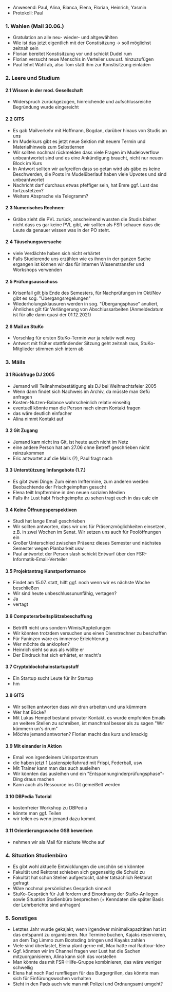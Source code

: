 ---
---

- Anwesend: Paul, Alina, Bianca, Elena, Florian, Heinrich, Yasmin
- Protokoll: Paul

### 1. Wahlen (Mail 30.06.)

- Gratulation an alle neu- wieder- und altgewählten
- Wie ist das jetzt eigentlich mit der Constisitzung -> soll möglichst zeitnah sein
- Florian bereitet Konstisitzung vor und schickt Dudel rum
- Florian versucht neue Menschis in Verteiler usw.usf. hinzuzufügen
- Paul lehnt Wahl ab, also Tom statt ihm zur Konstisitzung einladen

### 2. Leere und Studium

#### 2.1 Wissen in der mod. Gesellschaft

- Widerspruch zurückgezogen, hinreichende und aufschlussreiche Begründung wurde eingereicht

#### 2.2 GITS

- Es gab Mailverkehr mit Hoffmann, Bogdan, darüber hinaus von Studis an uns
- Im Mudelkurs gibt es jetzt neue Sektion mit neuem Termin und Materialhinweis zum Selbstlernen
- Wir sollten nochmal rückmelden dass viele Fragen im Mudeloverflow unbeantwortet sind und es eine Ankündigung braucht, nicht nur neuen Block im Kurs
- In Antwort sollten wir aufgreifen dass so getan wird als gäbe es keine Beschwerden, die Posts im Mudelüberlauf haben viele Upvotes und sind unbeantwortet
- Nachricht darf durchaus etwas pfeffiger sein, hat Emre ggf. Lust das fortzustetzen?
- Weitere Absprache via Telegramm?

#### 2.3 Numerisches Rechnen:

- Gräbe zieht die PVL zurück, anscheinend wussten die Studis bisher nicht dass es gar keine PVL gibt, wir sollten als FSR schauen dass die Leute da genauer wissen was in der PO steht.

#### 2.4 Täuschungsversuche

- viele Verdächte haben sich nicht erhärtet
- Falls Studierende uns erzählen wie es ihnen in der ganzen Sache ergangen ist können wir das für internen Wissenstransfer und Workshops verwenden

#### 2.5 Prüfungsausschuss

- Krisenfall gilt bis Ende des Semesters, für Nachprüfungen im Okt/Nov gibt es sog. "Übergangsregelungen"
- Wiederholungsklausuren werden in sog. "Übergangsphase" anuliert, Ähnliches gilt für Verlängerung von Abschlussarbeiten (Anmeldedatum ist für alle dann quasi der 01.12.2021)

#### 2.6 Mail an StuKo

- Vorschlag für ersten StuKo-Termin war ja relativ weit weg
- Antwort mit früher stattfindender Sitzung geht zeitnah raus, StuKo-Mitglieder stimmen sich intern ab

### 3. Mäils

#### 3.1 Rückfrage DJ 2005

- Jemand will Teilnahmebestätigung als DJ bei Weihnachtsfeier 2005
- Wenn dann findet sich Nachweis im Archiv, da müsste man Gefü anfragen
- Kosten-Nutzen-Balance wahrscheinlich relativ einseitig
- eventuell könnte man die Person nach einem Kontakt fragen
- das wäre deutlich einfacher
- Alina nimmt Kontakt auf

#### 3.2 Git Zugang

- Jemand kam nicht ins Git, ist heute auch nicht im Netz
- eine andere Person hat am 27.06 ohne Betreff geschrieben nicht reinzukommen
- Eric antwortet auf die Mails (?), Paul fragt nach

#### 3.3 Unterstützung Imfangebote (1.7.)

- Es gibt zwei Dinge: Zum einen Imftermine, zum anderen werden Beobachtende der Frischgeimpften gesucht
- Elena teilt Impftermine in den neuen sozialen Medien
- Falls ihr Lust habt Frischgeimpfte zu sehen tragt euch in das calc ein

#### 3.4 Keine Öffnungsperspektiven

- Studi hat lange Email geschrieben
- Wir sollten antworten, dass wir uns für Präsenzmöglichkeiten einsetzen, z.B. in zwei Wochen im Senat. Wir setzen uns auch für Poolöffnungen ein
- Großer Unterschied zwischen Präsenz dieses Semester und nächstes Semester wegen Planbarkeit usw
- Paul antwortet der Person slash schickt Entwurf über den FSR-Informatik-Email-Verteiler

#### 3.5 Projektantrag Kunstperformance

- Findet am 15.07. statt, hilft ggf. noch wenn wir es nächste Woche beschließen
- Wir sind heute unbeschlussununfähig, vertagen?
- Ja
- vertagt

#### 3.6 Computerarbeitsplätzebeschaffung

- Betrifft nicht uns sondern Wimis/Appteilungen
- Wir könnten trotzdem versuchen uns einen Dienstrechner zu beschaffen
- Für Faninzen wäre es immense Erleichterung
- Wer möchte da anklopfen?
- Heinrich sieht so aus als wöllte er
- Der Eindruck hat sich erhärtet, er macht's

#### 3.7 Cryptoblockchainstartupstuff

- Ein Startup sucht Leute für ihr Startup
- hm

#### 3.8 GITS

- Wir sollten antworten dass wir dran arbeiten und uns kümmern
- Wer hat Böcke?
- Mit Lukas Hempel bestand privater Kontakt, es wurde empfohlen Emails an weitere Stellen zu schreiben, ist manchmal besser als zu sagen "Wir kümmern un's drum"
- Möchte jemand antworten? Florian macht das kurz und knackig

#### 3.9 Mit einander in Aktion

- Email von irgendeinem Unisportzentrum
- die haben jetzt 1 Lastenspielfahrrad mit Frispi, Federball, usw
- Mit Trainer kann man das auch ausleihen
- Wir könnten das ausleihen und ein "Entspannunginderprüfungsphase"-Ding draus machen
- Kann auch als Ressource ins Git gemeißelt werden

#### 3.10 DBPedia Tutorial

- kostenfreier Workshop zu DBPedia
- könnte man ggf. Teilen
- wir teilen es wenn jemand dazu kommt

#### 3.11 Orientierungswoche GSB bewerben

- nehmen wir als Mail für nächste Woche auf

### 4. Situation Studienbüro

- Es gibt wohl aktuelle Entwicklungen die unschön sein könnten
- Fakultät und Rektorat schieben sich gegenseitig die Schuld zu
- Fakultät hat schon Stellen aufgestockt, daher tatsächlich Rektorat gefragt
- Wäre nochmal persönliches Gespräch sinnvoll
- StuKo-Gespräch für Juli fordern und Einordnung der StuKo-Anliegen sowie Situation Studienbüro besprechen (+ Kenndaten die später Basis der Lehrberichte sind anfragen)

### 5. Sonstiges

- Letztes Jahr wurde gekajakt, wenn irgendwer minimalkapazitäten hat ist das entspannt zu organisieren. Nur Termine buchen, Kajaks reservieren, an dem Tag Limmo zum Bootsding bringen und Kayaks zahlen
- Viele sind überlastet, Elena plant gerne mit, Max hatte mal Radtour-Idee
- Ggf. könnten wir im Channel fragen wer Lust hat die Sachen mitzuorganisieren, Alina kann sich das vorstellen
- Man könnte das mit FSR-Hilfe-Gruppe kombinieren, das wäre weniger schwellig
- Elena hat noch Pad rumfliegen für das Burgergrillen, das könnte man sich für Einfürungswochen vorhalten
- Steht in den Pads auch wie man mit Polizei und Ordnungsamt umgeht?
